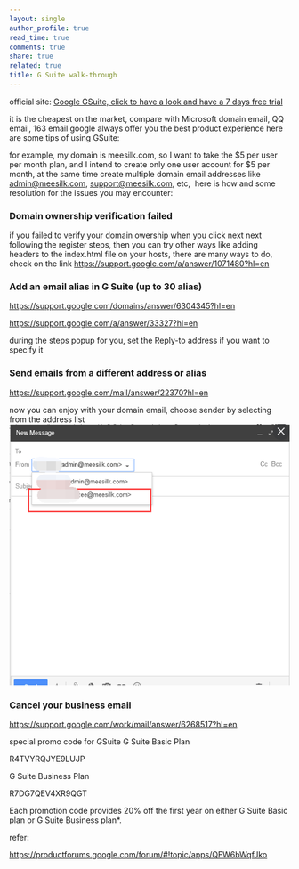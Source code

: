 ```yaml
---
layout: single
author_profile: true
read_time: true
comments: true
share: true
related: true
title: G Suite walk-through
---
```


official site: [Google GSuite, click to have a look and have a 7 days free trial](https://goo.gl/X7RoPq)

it is the cheapest on the market, compare with Microsoft domain email, QQ email, 163 email
google always offer you the best product experience
here are some tips of using GSuite:

for example, my domain is meesilk.com, so I want to take the $5 per user per month plan, and I intend to create only one user account for $5 per month, at the same time create multiple domain email addresses like admin@meesilk.com, support@meesilk.com, etc,  here is how and some resolution for the issues you may encounter:

### Domain ownership verification failed
if you failed to verify your domain owership when you click next next following the register steps, then you can try other ways like adding headers to the index.html file on your hosts, there are many ways to do, check on the link https://support.google.com/a/answer/1071480?hl=en

### Add an email alias in G Suite (up to 30 alias)
https://support.google.com/domains/answer/6304345?hl=en

https://support.google.com/a/answer/33327?hl=en

during the steps popup for you, set the Reply-to address if you want to specify it

### Send emails from a different address or alias
https://support.google.com/mail/answer/22370?hl=en

now you can enjoy with your domain email, choose sender by selecting from the address list
![](/content/images/post/20190101/gsuite1.png)

### Cancel your business email
https://support.google.com/work/mail/answer/6268517?hl=en



special promo code for GSuite
G Suite Basic Plan

R4TVYRQJYE9LUJP

G Suite Business Plan

R7DG7QEV4XR9QGT

Each promotion code provides 20% off the first year on either G Suite Basic plan or G Suite Business plan*.



refer:

https://productforums.google.com/forum/#!topic/apps/QFW6bWqfJko